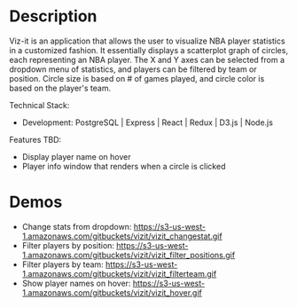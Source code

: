 # Description
Viz-it is an application that allows the user to visualize NBA player statistics in a customized fashion. It essentially displays a scatterplot graph of circles, each representing an NBA player. The X and Y axes can be selected from a dropdown menu of statistics, and players can be filtered by team or position. Circle size is based on # of games played, and circle color is based on the player's team.

Technical Stack:
- Development: PostgreSQL | Express | React | Redux | D3.js | Node.js

Features TBD:
- Display player name on hover
- Player info window that renders when a circle is clicked

# Demos
- Change stats from dropdown: https://s3-us-west-1.amazonaws.com/gitbuckets/vizit/vizit_changestat.gif
- Filter players by position: https://s3-us-west-1.amazonaws.com/gitbuckets/vizit/vizit_filter_positions.gif
- Filter players by team: https://s3-us-west-1.amazonaws.com/gitbuckets/vizit/vizit_filterteam.gif
- Show player names on hover: https://s3-us-west-1.amazonaws.com/gitbuckets/vizit/vizit_hover.gif
